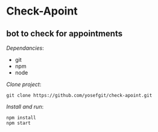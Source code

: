 # Check-Apoint
## bot to check for appointments

_Dependancies_:
- git
- npm
- node

_Clone project_:
```
git clone https://github.com/yosefgit/check-apoint.git
```

_Install and run_:
```
npm install
npm start
```
